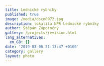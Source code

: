 ```yaml
---
title: Lednické rybníky
published: true
image: /media/dscn0972.jpg
description: lokalita NPR Lednické rybníky
author: Štěpán Zápotočný
gallery: /projects/revision.html
lang_alternatives:
  en_GB: {}
date: '2019-03-06 21:13:47 +0100'
category: gallery
layout: photo
---
```


